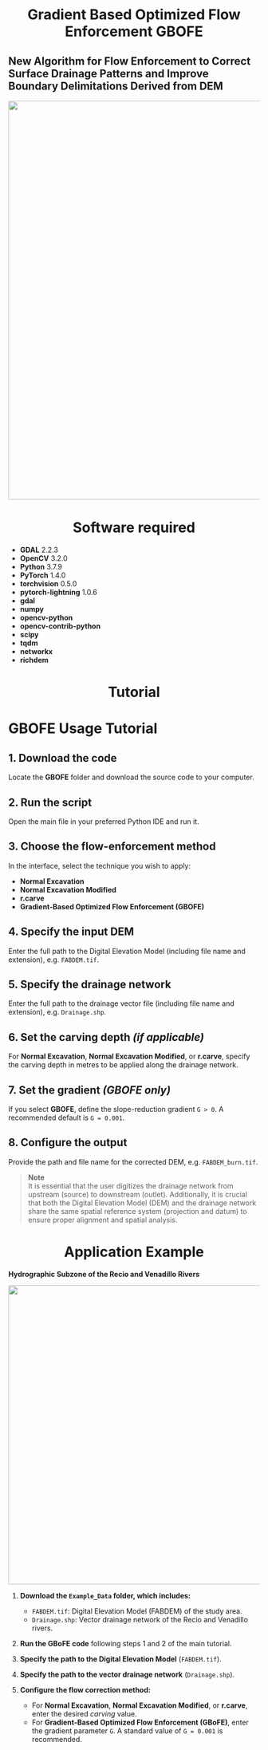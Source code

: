 # <h1 align="center"> Gradient Based Optimized Flow Enforcement GBOFE

## New Algorithm for Flow Enforcement to Correct Surface Drainage Patterns and Improve Boundary Delimitations Derived from DEM
<p align="center"> 
  <img src="https://github.com/user-attachments/assets/b7073e1f-812d-49da-a8d7-6f569e1c8540"width="800">
</p> 

<h1 align="center">Software required</h1>

- **GDAL** 2.2.3  
- **OpenCV** 3.2.0  
- **Python** 3.7.9  
- **PyTorch** 1.4.0  
- **torchvision** 0.5.0  
- **pytorch-lightning** 1.0.6  
- **gdal**  
- **numpy**  
- **opencv-python**  
- **opencv-contrib-python**  
- **scipy**  
- **tqdm**  
- **networkx**  
- **richdem**

<h1 align="center">Tutorial</h1>

# GBOFE Usage Tutorial

## 1. Download the code
Locate the **GBOFE** folder and download the source code to your computer.

## 2. Run the script
Open the main file in your preferred Python IDE and run it.

## 3. Choose the flow-enforcement method
In the interface, select the technique you wish to apply:

- **Normal Excavation**
- **Normal Excavation Modified**
- **r.carve**
- **Gradient-Based Optimized Flow Enforcement (GBOFE)**

## 4. Specify the input DEM
Enter the full path to the Digital Elevation Model (including file name and extension), e.g. `FABDEM.tif`.

## 5. Specify the drainage network
Enter the full path to the drainage vector file (including file name and extension), e.g. `Drainage.shp`.

## 6. Set the carving depth *(if applicable)*
For **Normal Excavation**, **Normal Excavation Modified**, or **r.carve**, specify the carving depth in metres to be applied along the drainage network.

## 7. Set the gradient *(GBOFE only)*
If you select **GBOFE**, define the slope-reduction gradient `G > 0`. A recommended default is `G = 0.001`.

## 8. Configure the output
Provide the path and file name for the corrected DEM, e.g. `FABDEM_burn.tif`.

> **Note**  
> It is essential that the user digitizes the drainage network from upstream (source) to downstream (outlet). Additionally, it is crucial that both the Digital Elevation Model (DEM) and the drainage network share the same spatial reference system (projection and datum) to ensure proper alignment and spatial analysis.

<h1 align="center">Application Example</h1>

**Hydrographic Subzone of the Recio and Venadillo Rivers**

<p align="center">
  <img src="https://github.com/user-attachments/assets/82b61a72-99f0-4332-a971-23d0920bc0da" width="600">
</p>

1. **Download the `Example_Data` folder, which includes:**
   - `FABDEM.tif`: Digital Elevation Model (FABDEM) of the study area.  
   - `Drainage.shp`: Vector drainage network of the Recio and Venadillo rivers.

2. **Run the GBoFE code** following steps 1 and 2 of the main tutorial.

3. **Specify the path to the Digital Elevation Model** (`FABDEM.tif`).

4. **Specify the path to the vector drainage network** (`Drainage.shp`).

5. **Configure the flow correction method:**
   - For **Normal Excavation**, **Normal Excavation Modified**, or **r.carve**, enter the desired *carving* value.  
   - For **Gradient-Based Optimized Flow Enforcement (GBoFE)**, enter the gradient parameter `G`. A standard value of `G = 0.001` is recommended.

